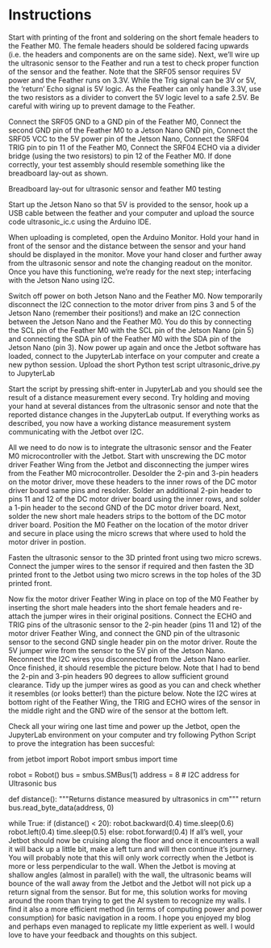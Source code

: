 # Instructions

Start with printing of the front and soldering on the short female headers to the Feather M0. The female headers should be soldered facing upwards (i.e. the headers and components are on the same side). Next, we’ll wire up the ultrasonic sensor to the Feather and run a test to check proper function of the sensor and the feather. Note that the SRF05 sensor requires 5V power and the Feather runs on 3.3V. While the Trig signal can be 3V or 5V, the ‘return’ Echo signal is 5V logic. As the Feather can only handle 3.3V, use the two resistors as a divider to convert the 5V logic level to a safe 2.5V. Be careful with wiring up to prevent damage to the Feather.

Connect the SRF05 GND to a GND pin of the Feather M0,
Connect the second GND pin of the Feather M0 to a Jetson Nano GND pin,
Connect the SRF05 VCC to the 5V power pin of the Jetson Nano,
Connect the SRF04 TRIG pin to pin 11 of the Feather M0,
Connect the SRF04 ECHO via a divider bridge (using the two resistors) to pin 12 of the Feather M0.
If done correctly, your test assembly should resemble something like the breadboard lay-out as shown.

Breadboard lay-out for ultrasonic sensor and feather M0 testing

Start up the Jetson Nano so that 5V is provided to the sensor, hook up a USB cable between the feather and your computer and upload the source code ultrasonic_ic.c using the Arduino IDE.

When uploading is completed, open the Arduino Monitor. Hold your hand in front of the sensor and the distance between the sensor and your hand should be displayed in the monitor. Move your hand closer and further away from the ultrasonic sensor and note the changing readout on the monitor. Once you have this functioning, we’re ready for the next step; interfacing with the Jetson Nano using I2C.

Switch off power on both Jetson Nano and the Feather M0. Now temporarily disconnect the I2C connection to the motor driver from pins 3 and 5 of the Jetson Nano (remember their positions!) and make an I2C connection between the Jetson Nano and the Feather M0. You do this by connecting the SCL pin of the Feather M0 with the SCL pin of the Jetson Nano (pin 5) and connecting the SDA pin of the Feather M0 with the SDA pin of the Jetson Nano (pin 3). Now power up again and once the Jetbot software has loaded, connect to the JupyterLab interface on your computer and create a new python session. Upload the short Python test script ultrasonic_drive.py to JupyterLab

Start the script by pressing shift-enter in JupyterLab and you should see the result of a distance measurement every second. Try holding and moving your hand at several distances from the ultrasonic sensor and note that the reported distance changes in the JupyterLab output. If everything works as described, you now have a working distance measurement system communicating with the Jetbot over I2C.

All we need to do now is to integrate the ultrasonic sensor and the Feater M0 microcontroller with the Jetbot. Start with unscrewing the DC motor driver Feather Wing from the Jetbot and disconnecting the jumper wires from the Feather M0 microcontroller. Desolder the 2-pin and 3-pin headers on the motor driver, move these headers to the inner rows of the DC motor driver board same pins and resolder. Solder an additional 2-pin header to pins 11 and 12 of the DC motor driver board using the inner rows, and solder a 1-pin header to the second GND of the DC motor driver board. Next, solder the new short male headers strips to the bottom of the DC motor driver board. Position the M0 Feather on the location of the motor driver and secure in place using the micro screws that where used to hold the motor driver in postion.

Fasten the ultrasonic sensor to the 3D printed front using two micro screws. Connect the jumper wires to the sensor if required and then fasten the 3D printed front to the Jetbot using two micro screws in the top holes of the 3D printed front.

Now fix the motor driver Feather Wing in place on top of the M0 Feather by inserting the short male headers into the short female headers and re-attach the jumper wires in their original positions. Connect the ECHO and TRIG pins of the ultrasonic sensor to the 2-pin header (pins 11 and 12) of the motor driver Feather Wing, and connect the GND pin of the ultrasonic sensor to the second GND single header pin on the motor driver. Route the 5V jumper wire from the sensor to the 5V pin of the Jetson Nano. Reconnect the I2C wires you disconnected from the Jetson Nano earlier. Once finished, it should resemble the picture below. Note that I had to bend the 2-pin and 3-pin headers 90 degrees to allow sufficient ground clearance. Tidy up the jumper wires as good as you can and check whether it resembles (or looks better!) than the picture below. Note the I2C wires at bottom right of the Feather Wing, the TRIG and ECHO wires of the sensor in the middle right and the GND wire of the sensor at the bottom left.

Check all your wiring one last time and power up the Jetbot, open the JupyterLab environment on your computer and try following Python Script to prove the integration has been succesful:

from jetbot import Robot
import smbus
import time

robot = Robot()
bus = smbus.SMBus(1)
address = 8 # I2C address for Ultrasonic bus

def distance():
    """Returns distance measured by ultrasonics in cm"""
    return bus.read_byte_data(address, 0)

while True:
    if (distance() < 20):
       robot.backward(0.4)
       time.sleep(0.6)
       robot.left(0.4)
       time.sleep(0.5)
    else:
       robot.forward(0.4)
If all’s well, your Jetbot should now be cruising along the floor and once it encounters a wall it will back up a little bit, make a left turn and will then continue it’s journey. You will probably note that this will only work correctly when the Jetbot is more or less perpendicular to the wall. When the Jetbot is moving at shallow angles (almost in parallel) with the wall, the ultrasonic beams will bounce of the wall away from the Jetbot and the Jetbot will not pick up a return signal from the sensor. But for me, this solution works for moving around the room than trying to get the AI system to recognize my walls. I find it also a more efficient method (in terms of computing power and power consumption) for basic navigation in a room. I hope you enjoyed my blog and perhaps even managed to replicate my little experient as well. I would love to have your feedback and thoughts on this subject.
